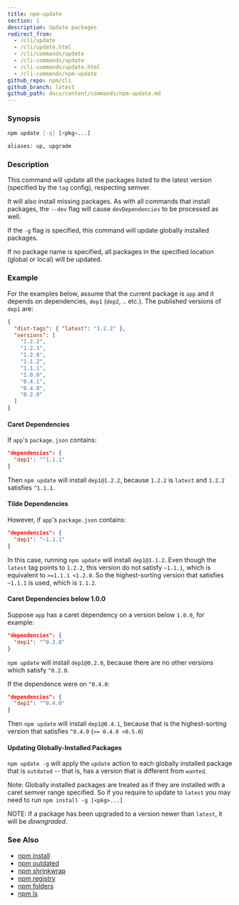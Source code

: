 ```yaml
---
title: npm-update
section: 1
description: Update packages
redirect_from:
  - /cli/update
  - /cli/update.html
  - /cli/commands/update
  - /cli-commands/update
  - /cli-commands/update.html
  - /cli-commands/npm-update
github_repo: npm/cli
github_branch: latest
github_path: docs/content/commands/npm-update.md
---
```


### Synopsis

```bash
npm update [-g] [<pkg>...]

aliases: up, upgrade
```

### Description

This command will update all the packages listed to the latest version
(specified by the `tag` config), respecting semver.

It will also install missing packages. As with all commands that install
packages, the `--dev` flag will cause `devDependencies` to be processed
as well.

If the `-g` flag is specified, this command will update globally installed
packages.

If no package name is specified, all packages in the specified location (global
or local) will be updated.

### Example

For the examples below, assume that the current package is `app` and it depends
on dependencies, `dep1` (`dep2`, .. etc.).  The published versions of `dep1`
are:

```json
{
  "dist-tags": { "latest": "1.2.2" },
  "versions": [
    "1.2.2",
    "1.2.1",
    "1.2.0",
    "1.1.2",
    "1.1.1",
    "1.0.0",
    "0.4.1",
    "0.4.0",
    "0.2.0"
  ]
}
```

#### Caret Dependencies

If `app`'s `package.json` contains:

```json
"dependencies": {
  "dep1": "^1.1.1"
}
```

Then `npm update` will install `dep1@1.2.2`, because `1.2.2` is `latest` and
`1.2.2` satisfies `^1.1.1`.

#### Tilde Dependencies

However, if `app`'s `package.json` contains:

```json
"dependencies": {
  "dep1": "~1.1.1"
}
```

In this case, running `npm update` will install `dep1@1.1.2`.  Even though the
`latest` tag points to `1.2.2`, this version do not satisfy `~1.1.1`, which is
equivalent to `>=1.1.1 <1.2.0`.  So the highest-sorting version that satisfies
`~1.1.1` is used, which is `1.1.2`.

#### Caret Dependencies below 1.0.0

Suppose `app` has a caret dependency on a version below `1.0.0`, for example:

```json
"dependencies": {
  "dep1": "^0.2.0"
}
```

`npm update` will install `dep1@0.2.0`, because there are no other
versions which satisfy `^0.2.0`.

If the dependence were on `^0.4.0`:

```json
"dependencies": {
  "dep1": "^0.4.0"
}
```

Then `npm update` will install `dep1@0.4.1`, because that is the highest-sorting
version that satisfies `^0.4.0` (`>= 0.4.0 <0.5.0`)


#### Updating Globally-Installed Packages

`npm update -g` will apply the `update` action to each globally installed
package that is `outdated` -- that is, has a version that is different from
`wanted`.

Note: Globally installed packages are treated as if they are installed with a
caret semver range specified. So if you require to update to `latest` you may
need to run `npm install -g [<pkg>...]`

NOTE: If a package has been upgraded to a version newer than `latest`, it will
be _downgraded_.


### See Also

* [npm install](/cli/v7/commands/npm-install)
* [npm outdated](/cli/v7/commands/npm-outdated)
* [npm shrinkwrap](/cli/v7/commands/npm-shrinkwrap)
* [npm registry](/cli/v7/using-npm/registry)
* [npm folders](/cli/v7/configuring-npm/folders)
* [npm ls](/cli/v7/commands/npm-ls)
